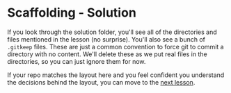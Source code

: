 # Scaffolding - Solution

If you look through the solution folder, you'll see all of the directories and
files mentioned in the lesson (no surprise). You'll also see a bunch of
`.gitkeep` files. These are just a common convention to force git to commit a
directory with no content. We'll delete these as we put real files in the
directories, so you can just ignore them for now.

If your repo matches the layout here and you feel confident you understand the
decisions behind the layout, you can move to the
[next lesson](../02-first-model-begin).
